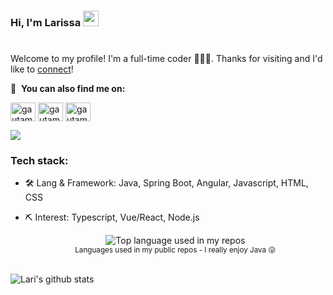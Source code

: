### Hi, I'm Larissa <img src="https://media.giphy.com/media/hvRJCLFzcasrR4ia7z/giphy.gif" width="25px"><h1 align="center">
  Welcome to my profile! I'm a full-time coder 👨🏻‍💻. Thanks for visiting and I'd like to [connect](https://www.linkedin.com/in/larissa-martinssouza/)!

🔗 &nbsp;**You can also find me on:**
<p align="left"> 
<a href="https://linkedin.com/in/larissa-martinssouza/" target="blank"><img align="center" src="https://raw.githubusercontent.com/rahuldkjain/github-profile-readme-generator/master/src/images/icons/Social/linked-in-alt.svg" alt="gautamkrishnar" height="30" width="40" /></a> <a href="https://instagram.com/lariscode" target="blank"><img align="center" src="https://raw.githubusercontent.com/rahuldkjain/github-profile-readme-generator/master/src/images/icons/Social/instagram.svg" alt="gautamkrishnar" height="30" width="40" /></a> <a href="https://twitter.com/lariscode" target="blank"><img align="center" src="https://raw.githubusercontent.com/rahuldkjain/github-profile-readme-generator/master/src/images/icons/Social/twitter.svg" alt="gautamkrishnar" height="30" width="40" /></a>

  ![](https://visitor-badge.glitch.me/badge?page_id=larissamartinsss.larissamartinsss)
<br />

  ### Tech stack:

- 🛠 Lang & Framework: Java, Spring Boot, Angular, Javascript, HTML, CSS
* ⛏ Interest: Typescript, Vue/React, Node.js
  
  <div align="center">
  <img width="" src="https://github-readme-stats.vercel.app/api/top-langs/?username=larissamartinsss&layout=compact&hide_title=1&card_width=300" alt="Top language used in my repos" />
  <br />
  <small>Languages used in my public repos - I really enjoy Java 😛</small>
  <br />
  <br />
</div>
  
  ![Lari's github stats](https://github-readme-stats.vercel.app/api?username=larissamartinsss&show_icons=true&theme=dracula&hide=stars,issues)

